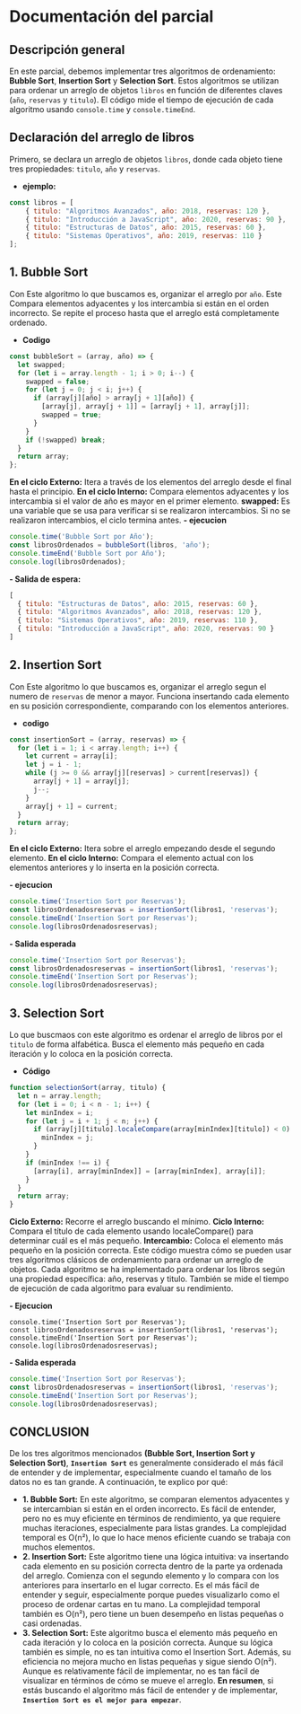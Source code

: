 # Documentación del parcial

## Descripción general
En este parcial, debemos implementar tres algoritmos de ordenamiento: **Bubble Sort**, **Insertion Sort** y **Selection Sort**. Estos algoritmos se utilizan para ordenar un arreglo de objetos `libros` en función de diferentes claves (`año`, `reservas` y `titulo`). El código mide el tiempo de ejecución de cada algoritmo usando `console.time` y `console.timeEnd`.

## **Declaración del arreglo de libros**
Primero, se declara un arreglo de objetos `libros`, donde cada objeto tiene tres propiedades: `titulo`, `año` y `reservas`.

- **ejemplo:**
```js
const libros = [
    { titulo: "Algoritmos Avanzados", año: 2018, reservas: 120 },
    { titulo: "Introducción a JavaScript", año: 2020, reservas: 90 },
    { titulo: "Estructuras de Datos", año: 2015, reservas: 60 },
    { titulo: "Sistemas Operativos", año: 2019, reservas: 110 }
];
```
## 1. **Bubble Sort**

Con Este algoritmo lo que buscamos es, organizar el arreglo por `año`. Este Compara elementos adyacentes y los intercambia si están en el orden incorrecto. Se repite el proceso hasta que el arreglo está completamente ordenado.

- **Codigo**
```js
const bubbleSort = (array, año) => {
  let swapped;
  for (let i = array.length - 1; i > 0; i--) { 
    swapped = false; 
    for (let j = 0; j < i; j++) { 
      if (array[j][año] > array[j + 1][año]) { 
        [array[j], array[j + 1]] = [array[j + 1], array[j]];
        swapped = true; 
      }
    }
    if (!swapped) break; 
  }
  return array;
};
```
**En el ciclo Externo:** Itera a través de los elementos del arreglo desde el final hasta el principio.
**En el ciclo Interno:** Compara elementos adyacentes y los intercambia si el valor de año es mayor en el primer elemento.
**swapped:** Es una variable que se usa para verificar si se realizaron intercambios. Si no se realizaron intercambios, el ciclo termina antes.
**- ejecucion**
```js
console.time('Bubble Sort por Año');
const librosOrdenados = bubbleSort(libros, 'año');
console.timeEnd('Bubble Sort por Año');
console.log(librosOrdenados);
```
**- Salida de espera:**
```js
[
  { titulo: "Estructuras de Datos", año: 2015, reservas: 60 },
  { titulo: "Algoritmos Avanzados", año: 2018, reservas: 120 },
  { titulo: "Sistemas Operativos", año: 2019, reservas: 110 },
  { titulo: "Introducción a JavaScript", año: 2020, reservas: 90 }
]
```

## 2. Insertion Sort
Con Este algoritmo lo que buscamos es, organizar el arreglo segun el numero de `reservas` de menor a mayor. Funciona insertando cada elemento en su posición correspondiente, comparando con los elementos anteriores.

- **codigo**
```js
const insertionSort = (array, reservas) => {
  for (let i = 1; i < array.length; i++) {
    let current = array[i];
    let j = i - 1;
    while (j >= 0 && array[j][reservas] > current[reservas]) {
      array[j + 1] = array[j];
      j--;
    }
    array[j + 1] = current;
  }
  return array;
};
```
**En el ciclo Externo:** Itera sobre el arreglo empezando desde el segundo elemento.
**En el ciclo Interno:** Compara el elemento actual con los elementos anteriores y lo inserta en la posición correcta.

**- ejecucion**
```js
console.time('Insertion Sort por Reservas');
const librosOrdenadosreservas = insertionSort(libros1, 'reservas');
console.timeEnd('Insertion Sort por Reservas');
console.log(librosOrdenadosreservas);
```
**- Salida esperada**
```js
console.time('Insertion Sort por Reservas');
const librosOrdenadosreservas = insertionSort(libros1, 'reservas');
console.timeEnd('Insertion Sort por Reservas');
console.log(librosOrdenadosreservas);
```

## 3. Selection Sort
Lo que buscmaos con este algoritmo es ordenar el arreglo de libros por el `titulo` de forma alfabética. Busca el elemento más pequeño en cada iteración y lo coloca en la posición correcta.

- **Código**
```js
function selectionSort(array, titulo) {
  let n = array.length;
  for (let i = 0; i < n - 1; i++) {
    let minIndex = i;
    for (let j = i + 1; j < n; j++) {
      if (array[j][titulo].localeCompare(array[minIndex][titulo]) < 0) {
        minIndex = j;
      }
    }
    if (minIndex !== i) {
      [array[i], array[minIndex]] = [array[minIndex], array[i]];
    }
  }
  return array;
}
```
**Ciclo Externo:** Recorre el arreglo buscando el mínimo.
**Ciclo Interno:** Compara el título de cada elemento usando localeCompare() para determinar cuál es el más pequeño.
**Intercambio:** Coloca el elemento más pequeño en la posición correcta.
Este código muestra cómo se pueden usar tres algoritmos clásicos de ordenamiento para ordenar un arreglo de objetos. Cada algoritmo se ha implementado para ordenar los libros según una propiedad específica: año, reservas y titulo. También se mide el tiempo de ejecución de cada algoritmo para evaluar su rendimiento.

**- Ejecucion**
```Js
console.time('Insertion Sort por Reservas');
const librosOrdenadosreservas = insertionSort(libros1, 'reservas');
console.timeEnd('Insertion Sort por Reservas');
console.log(librosOrdenadosreservas);
```

**- Salida esperada**
```js
console.time('Insertion Sort por Reservas');
const librosOrdenadosreservas = insertionSort(libros1, 'reservas');
console.timeEnd('Insertion Sort por Reservas');
console.log(librosOrdenadosreservas);
```
## CONCLUSION
De los tres algoritmos mencionados **(Bubble Sort, Insertion Sort y Selection Sort)**, **`Insertion Sort`** es generalmente considerado el más fácil de entender y de implementar, especialmente cuando el tamaño de los datos no es tan grande. A continuación, te explico por qué:
- **1.	Bubble Sort:**
En este algoritmo, se comparan elementos adyacentes y se intercambian si están en el orden incorrecto. Es fácil de entender, pero no es muy eficiente en términos de rendimiento, ya que requiere muchas iteraciones, especialmente para listas grandes.
La complejidad temporal es O(n²), lo que lo hace menos eficiente cuando se trabaja con muchos elementos.
- **2.	Insertion Sort:**
Este algoritmo tiene una lógica intuitiva: va insertando cada elemento en su posición correcta dentro de la parte ya ordenada del arreglo. Comienza con el segundo elemento y lo compara con los anteriores para insertarlo en el lugar correcto.
Es el más fácil de entender y seguir, especialmente porque puedes visualizarlo como el proceso de ordenar cartas en tu mano.
La complejidad temporal también es O(n²), pero tiene un buen desempeño en listas pequeñas o casi ordenadas.
- **3.	Selection Sort:**
Este algoritmo busca el elemento más pequeño en cada iteración y lo coloca en la posición correcta. Aunque su lógica también es simple, no es tan intuitiva como el Insertion Sort. Además, su eficiencia no mejora mucho en listas pequeñas y sigue siendo O(n²).
Aunque es relativamente fácil de implementar, no es tan fácil de visualizar en términos de cómo se mueve el arreglo.
**En resumen**, si estás buscando el algoritmo más fácil de entender y de implementar, **`Insertion Sort es el mejor para empezar`**.
